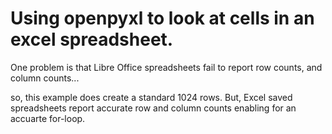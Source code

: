 # Using openpyxl to look at cells in an excel spreadsheet.

One problem is that Libre Office spreadsheets fail to report row counts, and
column counts...

so, this example does create a standard 1024 rows. But, Excel saved spreadsheets report
accurate row and column counts enabling for an accuarte for-loop.
